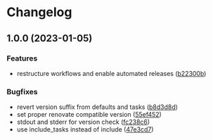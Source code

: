 # Changelog

## 1.0.0 (2023-01-05)


### Features

* restructure workflows and enable automated releases ([b22300b](https://github.com/rolehippie/trident/commit/b22300b69c1280c44ee29af41f9cd6aedd3da9ba))


### Bugfixes

* revert version suffix from defaults and tasks ([b8d3d8d](https://github.com/rolehippie/trident/commit/b8d3d8d55f2d2fe4d2463f1887496e6c5bd9ca9a))
* set proper renovate compatible version ([55ef452](https://github.com/rolehippie/trident/commit/55ef452da3b68131e026c61ec99f26980fda7211))
* stdout and stderr for version check ([fc238c6](https://github.com/rolehippie/trident/commit/fc238c6c4de3d0abea2fb337c8a2d44137f60b0d))
* use include_tasks instead of include ([47e3cd7](https://github.com/rolehippie/trident/commit/47e3cd74530048c06ac8a037cac5087a385a9d16))
